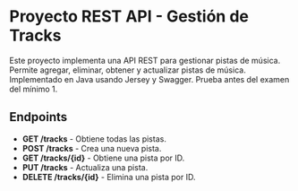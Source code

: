 
# Proyecto REST API - Gestión de Tracks
Este proyecto implementa una API REST para gestionar pistas de música. Permite agregar, eliminar, obtener y actualizar pistas de música. Implementado en Java usando Jersey y Swagger.
Prueba antes del examen del mínimo 1.

## Endpoints
- **GET /tracks** - Obtiene todas las pistas.
- **POST /tracks** - Crea una nueva pista.
- **GET /tracks/{id}** - Obtiene una pista por ID.
- **PUT /tracks** - Actualiza una pista.
- **DELETE /tracks/{id}** - Elimina una pista por ID.
